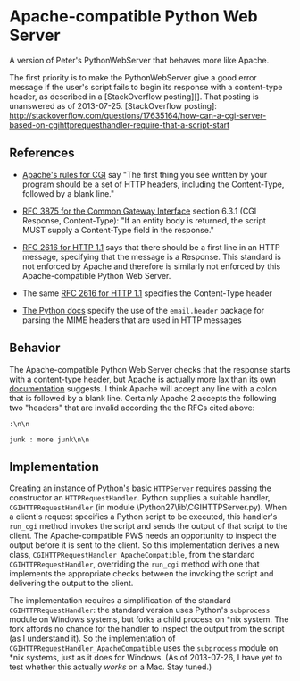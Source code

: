 Apache-compatible Python Web Server
===================================

A version of Peter's PythonWebServer that behaves more like Apache.
   
The first priority is to make the PythonWebServer give a good error message if the user's script fails to begin its response with a content-type header, as described in a [StackOverflow posting][].  That posting is unanswered as of 2013-07-25. 
   [StackOverflow posting]: http://stackoverflow.com/questions/17635164/how-can-a-cgi-server-based-on-cgihttprequesthandler-require-that-a-script-start

## References
+ [Apache's rules for CGI][] say "The first thing you see written by your program should be a set of HTTP headers, including the Content-Type, followed by a blank line."

   [Apache's rules for CGI]: http://httpd.apache.org/docs/current/howto/cgi.html#writing

+ [RFC 3875 for the Common Gateway Interface](http://www.ietf.org/rfc/rfc3875)  section 6.3.1 (CGI Response, Content-Type): "If an entity body is returned, the script MUST supply a Content-Type field in the response."
+ [RFC 2616 for HTTP 1.1](http://tools.ietf.org/html/rfc2616#section-4) says that there should be a first line in an HTTP message, specifying that the message is a Response.  This standard is not enforced by Apache and therefore is similarly not enforced by this Apache-compatible Python Web Server.
+ The same [RFC 2616 for HTTP 1.1](http://tools.ietf.org/html/rfc2616#section-14.17) specifies the Content-Type header
+ [The Python docs](http://docs.python.org/2/library/cgi.html#cgi.parse_header) specify the use of the `email.header` package for parsing the MIME headers that are used in HTTP messages

## Behavior
The Apache-compatible Python Web Server checks that the response starts with a content-type header, but Apache is actually more lax than [its own documentation][Apache's rules for CGI] suggests.  I think Apache will accept any line with a colon that is followed by a blank line.  Certainly Apache 2 accepts the following two "headers" that are invalid according the the RFCs cited above: 
```
:\n\n
```
```
junk : more junk\n\n
```

## Implementation
Creating an instance of Python's basic `HTTPServer` requires passing the constructor an `HTTPRequestHandler`.  Python supplies a suitable handler, `CGIHTTPRequestHandler` (in module \Python27\lib\CGIHTTPServer.py).  When a client's request specifies a Python script to be executed, this handler's `run_cgi` method invokes the script and sends the output of that script to the client.  The Apache-compatible PWS needs an opportunity to inspect the output before it is sent to the client.  So this implementation derives a new class, `CGIHTTPRequestHandler_ApacheCompatible`, from the standard `CGIHTTPRequestHandler`, overriding the `run_cgi` method with one that implements the appropriate checks between the invoking the script and delivering the output to the client.

The implementation requires a simplification of the standard `CGIHTTPRequestHandler`:  the standard version uses Python's `subprocess` module on Windows systems, but forks a child process on \*nix system.  The fork affords no chance for the handler to inspect the output from the script (as I understand it).  So the implementation of `CGIHTTPRequestHandler_ApacheCompatible` uses the `subprocess` module on \*nix systems, just as it does for Windows.  (As of 2013-07-26, I have yet to test whether this actually *works* on a Mac.  Stay tuned.)
    

